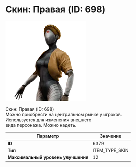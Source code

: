 # Скин: Правая (ID: 698)

![Item Image](../img/6379.webp?raw=true)

Скин: Правая (ID: 698)<br>Можно приобрести на центральном рынке у игроков.<br>Используется для изменения внешнего<br>вида персонажа. Можно надеть.


| Параметр | Значение |
|----------|----------|
| **ID** | 6379 |
| **Тип** | ITEM_TYPE_SKIN |
| **Максимальный уровень улучшения** | 12 |

